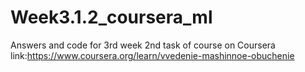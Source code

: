 # Week3.1.2_coursera_ml

Answers and code for 3rd week 2nd task of course on Coursera link:https://www.coursera.org/learn/vvedenie-mashinnoe-obuchenie